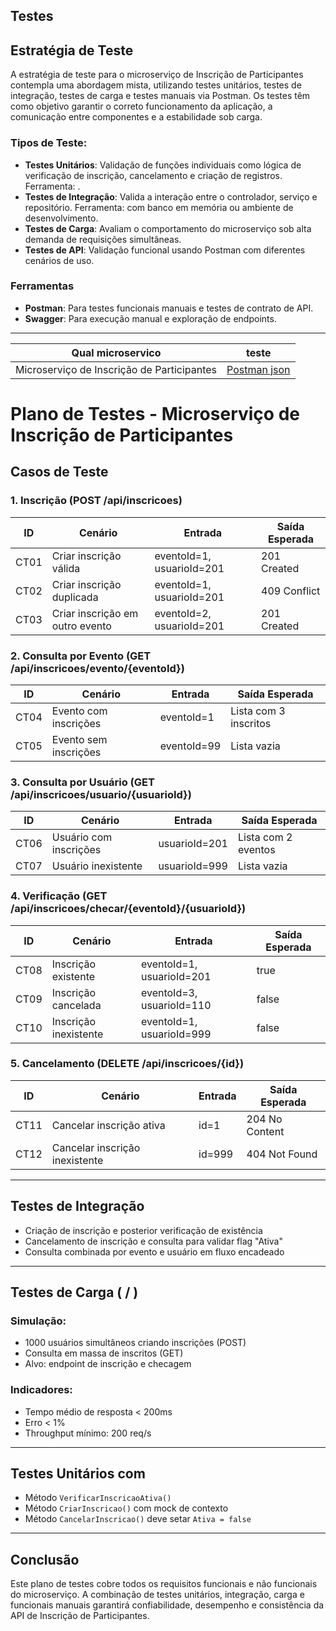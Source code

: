## Testes



## Estratégia de Teste

A estratégia de teste para o microserviço de Inscrição de Participantes contempla uma abordagem mista, utilizando testes unitários, testes de integração, testes de carga e testes manuais via Postman. Os testes têm como objetivo garantir o correto funcionamento da aplicação, a comunicação entre componentes e a estabilidade sob carga.

### Tipos de Teste:

- **Testes Unitários**: Validação de funções individuais como lógica de verificação de inscrição, cancelamento e criação de registros. Ferramenta: .
- **Testes de Integração**: Valida a interação entre o controlador, serviço e repositório. Ferramenta:  com banco em memória ou ambiente de desenvolvimento.
- **Testes de Carga**: Avaliam o comportamento do microserviço sob alta demanda de requisições simultâneas.
- **Testes de API**: Validação funcional usando Postman com diferentes cenários de uso.

### Ferramentas

- **Postman**: Para testes funcionais manuais e testes de contrato de API.
- **Swagger**: Para execução manual e exploração de endpoints.

---

| Qual microservico         | teste |
|  :----:   | ----------- |
| Microserviço de Inscrição de Participantes        |[Postman json](src/planodetesteincricaoevento.json) |

# Plano de Testes - Microserviço de Inscrição de Participantes

## Casos de Teste

### 1. Inscrição (POST /api/inscricoes)

| ID | Cenário | Entrada | Saída Esperada |
|----|---------|---------|------------------|
| CT01 | Criar inscrição válida | eventoId=1, usuarioId=201 | 201 Created |
| CT02 | Criar inscrição duplicada | eventoId=1, usuarioId=201 | 409 Conflict |
| CT03 | Criar inscrição em outro evento | eventoId=2, usuarioId=201 | 201 Created |

### 2. Consulta por Evento (GET /api/inscricoes/evento/{eventoId})

| ID | Cenário | Entrada | Saída Esperada |
|----|---------|---------|------------------|
| CT04 | Evento com inscrições | eventoId=1 | Lista com 3 inscritos |
| CT05 | Evento sem inscrições | eventoId=99 | Lista vazia |

### 3. Consulta por Usuário (GET /api/inscricoes/usuario/{usuarioId})

| ID | Cenário | Entrada | Saída Esperada |
|----|---------|---------|------------------|
| CT06 | Usuário com inscrições | usuarioId=201 | Lista com 2 eventos |
| CT07 | Usuário inexistente | usuarioId=999 | Lista vazia |

### 4. Verificação (GET /api/inscricoes/checar/{eventoId}/{usuarioId})

| ID | Cenário | Entrada | Saída Esperada |
|----|---------|---------|------------------|
| CT08 | Inscrição existente | eventoId=1, usuarioId=201 | true |
| CT09 | Inscrição cancelada | eventoId=3, usuarioId=110 | false |
| CT10 | Inscrição inexistente | eventoId=1, usuarioId=999 | false |

### 5. Cancelamento (DELETE /api/inscricoes/{id})

| ID | Cenário | Entrada | Saída Esperada |
|----|---------|---------|------------------|
| CT11 | Cancelar inscrição ativa | id=1 | 204 No Content |
| CT12 | Cancelar inscrição inexistente | id=999 | 404 Not Found |

---

## Testes de Integração

- Criação de inscrição e posterior verificação de existência
- Cancelamento de inscrição e consulta para validar flag "Ativa"
- Consulta combinada por evento e usuário em fluxo encadeado

---

## Testes de Carga ( / )

### Simulação:
- 1000 usuários simultâneos criando inscrições (POST)
- Consulta em massa de inscritos (GET)
- Alvo: endpoint de inscrição e checagem

### Indicadores:
- Tempo médio de resposta < 200ms
- Erro < 1%
- Throughput mínimo: 200 req/s

---

## Testes Unitários com 

- Método `VerificarInscricaoAtiva()`
- Método `CriarInscricao()` com mock de contexto
- Método `CancelarInscricao()` deve setar `Ativa = false`

---

## Conclusão

Este plano de testes cobre todos os requisitos funcionais e não funcionais do microserviço. A combinação de testes unitários, integração, carga e funcionais manuais garantirá confiabilidade, desempenho e consistência da API de Inscrição de Participantes.

